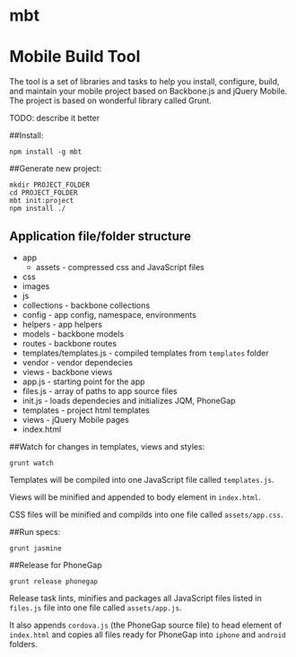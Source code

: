 mbt
===

# Mobile Build Tool

The tool is a set of libraries and tasks to help you install, configure, build, and maintain your mobile project based on Backbone.js and jQuery Mobile.
The project is based on wonderful library called Grunt.

TODO: describe it better

##Install:

    npm install -g mbt


##Generate new project:

    mkdir PROJECT_FOLDER
    cd PROJECT_FOLDER
    mbt init:project
    npm install ./


## Application file/folder structure

* app
  * assets - compressed css and JavaScript files
 * css
 * images
 * js
  * collections - backbone collections
  * config - app config, namespace, environments
  * helpers - app helpers
  * models - backbone models
  * routes - backbone routes
  * templates/templates.js - compiled templates from `templates` folder
  * vendor - vendor dependecies
  * views - backbone views
  * app.js - starting point for the app
  * files.js - array of paths to app source files
  * init.js - loads dependecies and initializes JQM, PhoneGap
 * templates - project html templates
 * views - jQuery Mobile pages
 * index.html


##Watch for changes in templates, views and styles:

    grunt watch

Templates will be compiled into one JavaScript file called `templates.js`.

Views will be minified and appended to body element in `index.html`.

CSS files will be minified and compilds into one file called `assets/app.css`.


##Run specs:

    grunt jasmine


##Release for PhoneGap

    grunt release phonegap

Release task lints, minifies and packages all JavaScript files listed in `files.js` file into one file called 
`assets/app.js`.

It also appends `cordova.js` (the PhoneGap source file) to head element of `index.html` and copies all files 
ready for PhoneGap into `iphone` and `android` folders.

